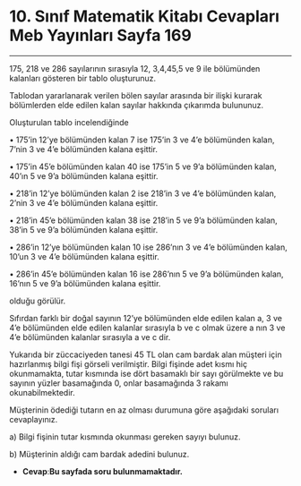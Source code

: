 # 10. Sınıf Matematik Kitabı Cevapları Meb Yayınları Sayfa 169

---

175, 218 ve 286 sayılarının sırasıyla 12, 3,4,45,5 ve 9 ile bölümünden kalanları gösteren bir tablo oluşturunuz.

 Tablodan yararlanarak verilen bölen sayılar arasında bir ilişki kurarak bölümlerden elde edilen kalan sayılar hakkında çıkarımda bulununuz.

Oluşturulan tablo incelendiğinde

 • 175’in 12’ye bölümünden kalan 7 ise 175’in 3 ve 4’e bölümünden kalan, 7’nin 3 ve 4’e bölümünden kalana eşittir.

 • 175’in 45’e bölümünden kalan 40 ise 175’in 5 ve 9’a bölümünden kalan, 40’ın 5 ve 9’a bölümünden kalana eşittir.

 • 218’in 12’ye bölümünden kalan 2 ise 218’in 3 ve 4’e bölümünden kalan, 2’nin 3 ve 4’e bölümünden kalana eşittir.

 • 218’in 45’e bölümünden kalan 38 ise 218’in 5 ve 9’a bölümünden kalan, 38’in 5 ve 9’a bölümünden kalana eşittir.

 • 286’in 12’ye bölümünden kalan 10 ise 286’nın 3 ve 4’e bölümünden kalan, 10’un 3 ve 4’e bölümünden kalana eşittir.

 • 286’in 45’e bölümünden kalan 16 ise 286’nın 5 ve 9’a bölümünden kalan, 16’nın 5 ve 9’a bölümünden kalana eşittir.

 olduğu görülür.

 Sıfırdan farklı bir doğal sayının 12’ye bölümünden elde edilen kalan a, 3 ve 4’e bölümünden elde edilen kalanlar sırasıyla b ve c olmak üzere a nın 3 ve 4’e bölümünden kalanlar sırasıyla a ve c dir.

Yukarıda bir züccaciyeden tanesi 45 TL olan cam bardak alan müşteri için hazırlanmış bilgi fişi görseli verilmiştir. Bilgi fişinde adet kısmı hiç okunmamakta, tutar kısmında ise dört basamaklı bir sayı görülmekte ve bu sayının yüzler basamağında 0, onlar basamağında 3 rakamı okunabilmektedir.

 Müşterinin ödediği tutarın en az olması durumuna göre aşağıdaki soruları cevaplayınız.

 a) Bilgi fişinin tutar kısmında okunması gereken sayıyı bulunuz.

 b) Müşterinin aldığı cam bardak adedini bulunuz.

-   **Cevap**:**Bu sayfada soru bulunmamaktadır.**
